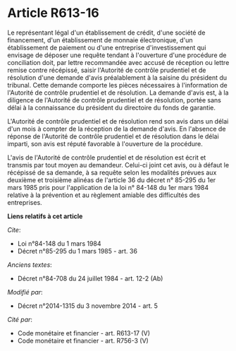 # Article R613-16

Le représentant légal      d'un établissement de crédit, d'une société de financement, d'un établissement de monnaie
électronique, d'un établissement de paiement ou d'une entreprise d'investissement qui envisage de déposer une requête tendant
à l'ouverture d'une procédure de conciliation doit, par lettre recommandée avec accusé de réception ou lettre remise contre
récépissé, saisir l'Autorité de contrôle prudentiel et de résolution d'une demande d'avis préalablement à la saisine du
président du tribunal. Cette demande comporte les pièces nécessaires à l'information de l'Autorité de contrôle prudentiel et
de résolution. La demande d'avis est, à la diligence de l'Autorité de contrôle prudentiel et de résolution, portée sans délai
à la connaissance du président du directoire du fonds de garantie. 

L'Autorité de contrôle prudentiel et de résolution rend son avis dans un délai d'un mois à compter de la réception de la
demande d'avis. En l'absence de réponse de l'Autorité de contrôle prudentiel et de résolution dans le délai imparti, son avis
est réputé favorable à l'ouverture de la procédure. 

L'avis de l'Autorité de contrôle prudentiel et de résolution est écrit et transmis par tout moyen au demandeur. Celui-ci
joint cet avis, ou à défaut le récépissé de sa demande, à sa requête selon les modalités prévues aux deuxième et troisième
alinéas de l'article 36 du décret n° 85-295 du 1er mars 1985 pris pour l'application de la loi n° 84-148 du 1er mars 1984
relative à la prévention et au règlement amiable des difficultés des entreprises.

**Liens relatifs à cet article**

_Cite_:

  - Loi n°84-148 du 1 mars 1984
  - Décret n°85-295 du 1 mars 1985 - art. 36

_Anciens textes_:

  - Décret n°84-708 du 24 juillet 1984 - art. 12-2 (Ab)

_Modifié par_:

  - Décret n°2014-1315 du 3 novembre 2014 - art. 5

_Cité par_:

  - Code monétaire et financier - art. R613-17 (V)
  - Code monétaire et financier - art. R756-3 (V)
